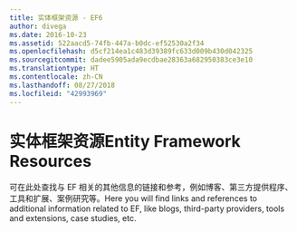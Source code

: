 ```yaml
---
title: 实体框架资源 - EF6
author: divega
ms.date: 2016-10-23
ms.assetid: 522aacd5-74fb-447a-b0dc-ef52530a2f34
ms.openlocfilehash: d5cf214ea1c483d39389fc633d009b430d042325
ms.sourcegitcommit: dadee5905ada9ecdbae28363a682950383ce3e10
ms.translationtype: HT
ms.contentlocale: zh-CN
ms.lasthandoff: 08/27/2018
ms.locfileid: "42993969"
---
```

# <a name="entity-framework-resources"></a><span data-ttu-id="cc640-102">实体框架资源</span><span class="sxs-lookup"><span data-stu-id="cc640-102">Entity Framework Resources</span></span>
<span data-ttu-id="cc640-103">可在此处查找与 EF 相关的其他信息的链接和参考，例如博客、第三方提供程序、工具和扩展、案例研究等。</span><span class="sxs-lookup"><span data-stu-id="cc640-103">Here you will find links and references to additional information related to EF, like blogs, third-party providers, tools and extensions, case studies, etc.</span></span>
